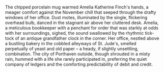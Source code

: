 The chipped porcelain mug warmed Amelia Katherine Finch's hands, a meager comfort against the November chill that seeped through the drafty windows of her office.  Dust motes, illuminated by the single, flickering overhead bulb, danced in the stagnant air above her cluttered desk.  Amelia, a meticulous bookkeeper with a penchant for order that was starkly at odds with her surroundings, sighed, the sound swallowed by the rhythmic tick-tock of an antique grandfather clock in the corner.  Her office, nestled above a bustling bakery in the cobbled alleyways of  St. Jude's, smelled perpetually of yeast and old paper – a heady, if slightly unsettling, combination. The city of Porthaven outside, though shrouded in a misty rain, hummed with a life she rarely participated in, preferring the quiet company of ledgers and the comforting predictability of debit and credit.
